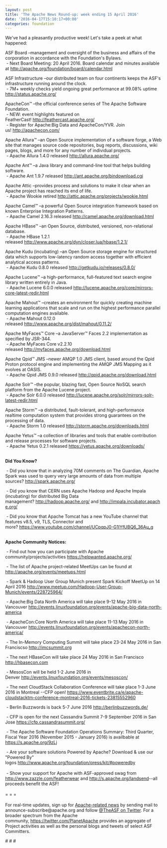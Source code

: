 ```yaml
---
layout: post
title: 'The Apache News Round-up: week ending 15 April 2016'
date: '2016-04-17T15:10:17+00:00'
categories: foundation
---
```

<p>We've had a pleasantly productive week! Let's take a peek at what happened:</p> 
  <div>ASF Board –management and oversight of the business and affairs of the corporation in accordance with the Foundation's Bylaws.<br />&nbsp;- Next Board Meeting: 20 April 2016. Board calendar and minutes available at <a href="http://apache.org/foundation/board/calendar.html">http://apache.org/foundation/board/calendar.html</a><br /></div> 
  <p>ASF Infrastructure –our distributed team on four continents keeps the ASF's infrastructure running around the clock.<br />&nbsp;- 7M+ weekly checks yield ongoing great performance at 99.08% uptime <a href="http://status.apache.org/">http://status.apache.org/</a></p> 
  <div> 
    <p><a href="http://status.apache.org/"></a>ApacheCon™ –the official conference series of The Apache Software Foundation.<br />&nbsp;- NEW: event highlights featured on FeatherCast!&nbsp;<a href="http://feathercast.apache.org/">http://feathercast.apache.org/</a><br />&nbsp;- Register for Apache:Big Data and ApacheCon/YVR. Join us!&nbsp;<a href="http://apachecon.com/">http://apachecon.com/</a></p> 
    <p>Apache Allura™ –an Open Source implementation of a software forge, a Web site that manages source code repositories, bug reports, discussions, wiki pages, blogs, and more for any number of individual projects.<br />&nbsp;- Apache Allura 1.4.0 released&nbsp;<a href="http://allura.apache.org/">http://allura.apache.org/</a></p> 
    <p>Apache Ant™ –a Java library and command-line tool that helps building software.<br />&nbsp;- Apache Ant 1.9.7 released&nbsp;<a href="http://ant.apache.org/bindownload.cgi">http://ant.apache.org/bindownload.cgi</a></p> 
  </div> 
  <div> 
    <p>Apache Attic&nbsp;–provides process and solutions to make it clear when an Apache project has reached its end of life.<br />&nbsp;-&nbsp;Apache Wookie retired&nbsp;<a href="http://attic.apache.org/projects/wookie.html">http://attic.apache.org/projects/wookie.html</a></p> 
    <p>Apache Camel™ –a powerful Open Source integration framework based on known Enterprise Integration Patterns.<br />&nbsp;- Apache Camel 2.16.3 released&nbsp;<a href="http://camel.apache.org/download.html">http://camel.apache.org/download.html</a></p> 
    <p>Apache HBase™ –an Open Source, distributed, versioned, non-relational database.<br />&nbsp;- Apache HBase 1.2.1 released&nbsp;<a href="http://www.apache.org/dyn/closer.lua/hbase/1.2.1/">http://www.apache.org/dyn/closer.lua/hbase/1.2.1/</a></p> 
    <p>Apache Kudu (incubating)&nbsp;–an Open Source storage engine for structured data which supports low-latency random access together with efficient analytical access patterns.<br />&nbsp;- Apache Kudu 0.8.0 released&nbsp;<a href="http://getkudu.io/releases/0.8.0/">http://getkudu.io/releases/0.8.0/</a></p> 
    <p>Apache Lucene™ –a high-performance, full-featured text search engine library written entirely in Java.<br />&nbsp;-&nbsp;Apache Lucene 6.0.0 released&nbsp;<a href="http://lucene.apache.org/core/mirrors-core-latest-redir.html">http://lucene.apache.org/core/mirrors-core-latest-redir.html</a></p> 
    <p>Apache Mahout™ –creates an environment for quickly creating machine learning applications that scale and run on the highest performance parallel computation engines available.<br />&nbsp;- Apache Mahout 0.12.0 released&nbsp;<a href="http://www.apache.org/dist/mahout/0.11.2/">http://www.apache.org/dist/mahout/0.11.2/</a></p> 
    <p>Apache MyFaces™ Core –a JavaServer™&nbsp;Faces 2.2 implementation as specified by JSR-344.<br />&nbsp;- Apache MyFaces Core v2.2.10 released&nbsp;<a href="http://myfaces.apache.org/download.html">http://myfaces.apache.org/download.html</a></p> 
    <p>Apache Qpid™ JMS –newer AMQP 1.0 JMS client, based around the Qpid Proton protocol engine and implementing the AMQP JMS Mapping as it evolves at OASIS.<br />&nbsp;- Apache Qpid JMS 0.9.0 released&nbsp;<a href="http://qpid.apache.org/download.html">http://qpid.apache.org/download.html</a></p> 
    <p>Apache Solr™ –the popular, blazing fast, Open Source NoSQL search platform from the Apache Lucene project.<br />&nbsp;-&nbsp;Apache Solr 6.0.0 released&nbsp;<a href="http://lucene.apache.org/solr/mirrors-solr-latest-redir.html">http://lucene.apache.org/solr/mirrors-solr-latest-redir.html</a></p> 
    <p>Apache Storm™ –a distributed, fault-tolerant, and high-performance realtime computation system that provides strong guarantees on the processing of data.<br />&nbsp;-&nbsp;Apache Storm 1.0 released&nbsp;<a href="http://storm.apache.org/downloads.html">http://storm.apache.org/downloads.html</a></p> 
    <p>Apache Yetus™ –a collection of libraries and tools that enable contribution and release processes for software projects.<br />&nbsp;- Apache Yetus 0.2.1 released&nbsp;<a href="https://yetus.apache.org/downloads/">https://yetus.apache.org/downloads/</a></p> 
    <p><strong><br />Did You Know?</strong></p> 
  </div> 
  <div> 
    <p>&nbsp;- Did you know that in analyzing 70M comments on The Guardian, Apache Spark was used to query very large amounts of data from multiple sources?&nbsp;<a href="http://spark.apache.org/">http://spark.apache.org/</a></p> 
    <p>&nbsp;- Did you know that CERN uses Apache Hadoop and Apache Impala (incubating) for distributed Big Data management?&nbsp;<a href="http://hadoop.apache.org/">http://hadoop.apache.org/</a>&nbsp;and&nbsp;<a href="http://impala.incubator.apache.org/">http://impala.incubator.apache.org/</a></p> 
    <p><a href="http://markmail.org/message/ddx3c3of4h45px3q"></a>&nbsp;- Did you know that Apache Tomcat has a new YouTube channel that features v8.5, v9, TLS, Connector and more?&nbsp;<a href="https://www.youtube.com/channel/UCpqpJ0-G1lYfUBQ6_36Au_g">https://www.youtube.com/channel/UCpqpJ0-G1lYfUBQ6_36Au_g</a></p> 
  </div> 
  <div> 
    <div> 
      <p><strong><br />Apache Community Notices:</strong></p> 
      <p>&nbsp;- Find out how you can participate with Apache community/projects/activities <a href="https://helpwanted.apache.org/">https://helpwanted.apache.org/</a><strong></strong></p> 
      <p>&nbsp;- The list of Apache project-related MeetUps can be found at <a href="http://apache.org/events/meetups.html">http://apache.org/events/meetups.html</a></p> 
      <p>&nbsp;- Spark &amp; Hadoop User Group Munich present Spark Kickoff MeetUp on 14 April 2016&nbsp;<a href="http://www.meetup.com/Hadoop-User-Group-Munich/events/228725964/">http://www.meetup.com/Hadoop-User-Group-Munich/events/228725964/</a></p> 
      <p>&nbsp;- Apache:Big Data North America will take place 9-12 May 2016 in Vancouver&nbsp;<a href="http://events.linuxfoundation.org/events/apache-big-data-north-america">http://events.linuxfoundation.org/events/apache-big-data-north-america</a></p> 
    </div> 
    <p>&nbsp;- ApacheCon:Core North America will take place 11-13 May 2016 in Vancouver&nbsp;<a href="http://events.linuxfoundation.org/events/apachecon-north-america/">http://events.linuxfoundation.org/events/apachecon-north-america/</a></p> 
    <p>&nbsp;- The In-Memory Computing Summit will take place 23-24 May 2016 in San Franciscso <a href="http://imcsummit.org/">http://imcsummit.org</a></p> 
    <p>&nbsp;- The next HBaseCon will take place 24 May 2016 in San Francisco <a href="http://hbasecon.com/">http://hbasecon.com</a></p> 
    <p>&nbsp;- MesosCon will be held 1-2 June 2016 in Denver&nbsp;<a href="http://events.linuxfoundation.org/events/mesoscon/">http://events.linuxfoundation.org/events/mesoscon/</a></p> 
    <p>&nbsp;- The next CloudStack Collaboration Conference will take place 1-3 June 2016 in Montreal --CFP open!&nbsp;<a href="https://www.eventbrite.ca/e/apache-cloudstacktm-conference-montreal-2016-tickets-23815552960">https://www.eventbrite.ca/e/apache-cloudstacktm-conference-montreal-2016-tickets-23815552960</a></p> 
    <p>&nbsp;- Berlin Buzzwords is back 5-7 June 2016&nbsp;<a href="http://berlinbuzzwords.de/">http://berlinbuzzwords.de/</a></p> 
    <p>&nbsp;- CFP is open for the next Cassandra Summit 7-9 September 2016 in San Jose <a href="https://cfp.cassandrasummit.org/">https://cfp.cassandrasummit.org/</a></p> 
    <div> 
      <p>&nbsp;- The Apache Software Foundation Operations Summary: Third Quarter, Fiscal Year 2016 (November 2015 - January 2016) is availbable at <a href="https://s.apache.org/9zLj">https://s.apache.org/9zLj</a></p> 
    </div> 
    <div>&nbsp;- Are your software solutions Powered by Apache? Download &amp; use our &quot;Powered By&quot; logos&nbsp;<a href="http://www.apache.org/foundation/press/kit/#poweredby">http://www.apache.org/foundation/press/kit/#poweredby</a></div> 
    <div><br /></div> 
    <div>&nbsp;- Show your support for Apache with ASF-approved swag from <a href="http://www.zazzle.com/featherwear">http://www.zazzle.com/featherwear</a> and&nbsp;<a href="http://s.apache.org/landsend">http://s.apache.org/landsend</a>--all proceeds benefit the ASF!&nbsp;</div> 
    <div><br /></div> 
    <div>= = =</div> 
    <div><br /></div> 
    <div>For real-time updates, sign up for <a href="http://apache.org/foundation/mailinglists.html#foundation-announce">Apache-related news</a> by sending mail to announce-subscribe@apache.org and follow <a href="https://twitter.com/TheASF">@TheASF on Twitter</a>. For a broader spectrum from the Apache community,&nbsp;<a href="http://s.apache.org/landsend">https://twitter.com/PlanetApache</a> provides an aggregate of Project activities as well as the personal blogs and tweets of select ASF Committers.</div> 
  </div> 
  <p># # #</p>
